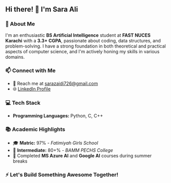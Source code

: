 ## Hi there! 👋 I'm Sara Ali

### 🚀 About Me
I'm an enthusiastic **BS Artificial Intelligence** student at **FAST NUCES Karachi** with a **3.3+ CGPA**, passionate about coding, data structures, and problem-solving. I have a strong foundation in both theoretical and practical aspects of computer science, and I'm actively honing my skills in various domains.

### 📫 Connect with Me
- 📧 Reach me at [sarazaidi726@gmail.com](mailto:sarazaidi726@gmail.com)
- 🌐 [LinkedIn Profile]([[[https://linkedin.com/in/yourprofile](https://www.linkedin.com/in/syeda-sara-ali-a336432b7/overlay/contact-info/)](https://www.linkedin.com/in/syeda-sara-ali-a336432b7/)])

### 💻 Tech Stack
- **Programming Languages:** Python, C, C++

### 📚 Academic Highlights
- 🎓 **Matric:** 97% - *Fatimiyah Girls School*  
- 📖 **Intermediate:** 80+% - *BAMM PECHS College*  
- 🏅 Completed **MS Azure AI** and **Google AI** courses during summer breaks


### ⚡ Let's Build Something Awesome Together!

